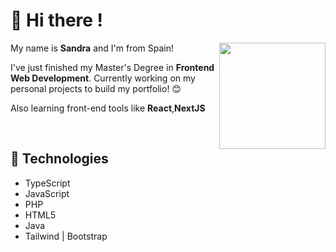 # 🍭 Hi there ! 
<img align='right' src="https://cdn128.picsart.com/212176513001202.gif" width='170'/>

My name is **Sandra** and I'm from Spain! 

I've just finished my Master's Degree in **Frontend Web Development**. Currently working on my personal projects to build my portfolio! 😊 

Also learning front-end tools like **React**,**NextJS**

<br>

## 🌸 Technologies
- TypeScript
- JavaScript
- PHP
- HTML5
- Java
- Tailwind | Bootstrap
